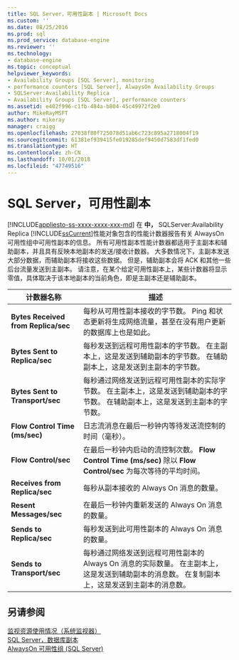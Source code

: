 ```yaml
---
title: SQL Server，可用性副本 | Microsoft Docs
ms.custom: ''
ms.date: 08/25/2016
ms.prod: sql
ms.prod_service: database-engine
ms.reviewer: ''
ms.technology:
- database-engine
ms.topic: conceptual
helpviewer_keywords:
- Availability Groups [SQL Server], monitoring
- performance counters [SQL Server], AlwaysOn Availability Groups
- SQLServer:Availability Replica
- Availability Groups [SQL Server], performance counters
ms.assetid: e402f996-c1fb-484a-b804-45c49972f2e0
author: MikeRayMSFT
ms.author: mikeray
manager: craigg
ms.openlocfilehash: 27038f80f725078d51ab6c723c895a2718004f19
ms.sourcegitcommit: 61381ef939415fe019285def9450d7583df1fed0
ms.translationtype: HT
ms.contentlocale: zh-CN
ms.lasthandoff: 10/01/2018
ms.locfileid: "47749516"
---
```

# <a name="sql-server-availability-replica"></a>SQL Server，可用性副本
[!INCLUDE[appliesto-ss-xxxx-xxxx-xxx-md](../../includes/appliesto-ss-xxxx-xxxx-xxx-md.md)]
  在 **中，** SQLServer:Availability Replica [!INCLUDE[ssCurrent](../../includes/sscurrent-md.md)]性能对象包含的性能计数器报告有关 AlwaysOn 可用性组中可用性副本的信息。 所有可用性副本性能计数器都适用于主副本和辅助副本，并且具有反映本地副本的发送/接收计数器。 大多数情况下，主副本发送大部分数据，而辅助副本将接收这些数据。 但是，辅助副本会将 ACK 和其他一些后台流量发送到主副本。 请注意，在某个给定可用性副本上，某些计数器将显示零值，具体取决于该本地副本的当前角色，即是主副本还是辅助副本。  
  
|计数器名称|描述|  
|------------------|-----------------|  
|**Bytes Received from Replica/sec**|每秒从可用性副本接收的字节数。 Ping 和状态更新将生成网络流量，甚至在没有用户更新的数据库上也是如此。|  
|**Bytes Sent to Replica/sec**|每秒发送到远程可用性副本的字节数。 在主副本上，这是发送到辅助副本的字节数。 在辅助副本上，这是发送到主副本的字节数。|  
|**Bytes Sent to Transport/sec**|每秒通过网络发送到远程可用性副本的实际字节数。 在主副本上，这是发送到辅助副本的字节数。 在辅助副本上，这是发送到主副本的字节数。|  
|**Flow Control Time (ms/sec)**|日志流消息在最后一秒钟内等待发送流控制的时间（毫秒）。|  
|**Flow Control/sec**|在最后一秒钟内启动的流控制次数。 **Flow Control Time (ms/sec)** 除以 **Flow Control/sec** 为每次等待的平均时间。|  
|**Receives from Replica/sec**|每秒从副本接收的 Always On 消息的数量。|  
|**Resent Messages/sec**|在最后一秒钟内重新发送的 Always On 消息的数量。|  
|**Sends to Replica/sec**|每秒发送到此可用性副本的 Always On 消息的数量。|  
|**Sends to Transport/sec**|每秒通过网络发送到远程可用性副本的 Always On 消息的实际数量。 在主副本上，这是发送到辅助副本的消息数。 在复制副本上，这是发送到主副本的消息数。|  
  
## <a name="see-also"></a>另请参阅  
 [监视资源使用情况（系统监视器）](../../relational-databases/performance-monitor/monitor-resource-usage-system-monitor.md)   
 [SQL Server，数据库副本](../../relational-databases/performance-monitor/sql-server-database-replica.md)   
 [AlwaysOn 可用性组 (SQL Server)](../../database-engine/availability-groups/windows/always-on-availability-groups-sql-server.md)  
  
  
